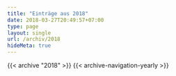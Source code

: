 ```yaml
---
title: "Einträge aus 2018"
date: 2018-03-27T20:49:57+07:00
type: page
layout: single
url: /archiv/2018
hideMeta: true
---
```


{{< archive "2018" >}}
{{< archive-navigation-yearly >}}
